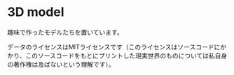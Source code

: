 # 3D model

趣味で作ったモデルたちを置いています。

データのライセンスはMITライセンスです（このライセンスはソースコードにかかり、このソースコードをもとにプリントした現実世界のものについては私自身の著作権は及ばないという理解です）。
